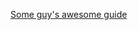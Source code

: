 [Some guy's awesome guide](https://blog.15cm.net/2022/08/21/my_arch_linux_setup_on_thinkpad_z13_gen_1/)
